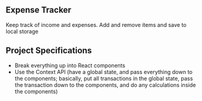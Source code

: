 ## Expense Tracker

Keep track of income and expenses. Add and remove items and save to local storage

## Project Specifications

- Break everything up into React components
- Use the Context API (have a global state, and pass everything down to the components; basically, put all transactions in the global state, pass the transaction down to the components, and do any calculations inside the components)

